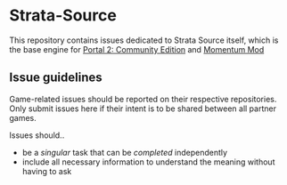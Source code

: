 # Strata-Source

This repository contains issues dedicated to Strata Source itself, which is the base engine for [Portal 2: Community Edition](https://github.com/StrataSource/Portal-2-Community-Edition) and [Momentum Mod](https://github.com/momentum-mod/game)

## Issue guidelines

Game-related issues should be reported on their respective repositories. Only submit issues here if their intent is to be shared between all partner games.

Issues should..
- be a _singular_ task that can be _completed_ independently
- include all necessary information to understand the meaning without having to ask

